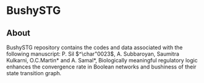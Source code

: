 # BushySTG
## About
BushySTG repository contains the codes and data associated with the following manuscript: 
P. Sil $^\char"0023$, A. Subbaroyan, Saumitra Kulkarni, O.C.Martin* and A. Samal*, Biologically meaningful regulatory logic enhances the convergence rate in Boolean networks and bushiness of their state transition graph.
